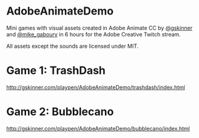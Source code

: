 # AdobeAnimateDemo
Mini games with visual assets created in Adobe Animate CC by [@gskinner](https://twitter.com/gskinner) and [@mike_gaboury](https://twitter.com/mike_gaboury) in 6 hours for the Adobe Creative Twitch stream.

All assets except the sounds are licensed under MIT.

# Game 1: TrashDash
http://gskinner.com/playpen/AdobeAnimateDemo/trashdash/index.html

# Game 2: Bubblecano
http://gskinner.com/playpen/AdobeAnimateDemo/bubblecano/index.html
